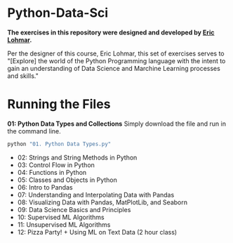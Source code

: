 # Python-Data-Sci
**The exercises in this repository were designed and developed by [Eric Lohmar](https://github.com/EEdLoh).**

Per the designer of this course, Eric Lohmar, this set of exercises serves to "[Explore] the world of the Python Programming language with the intent to gain an understanding of Data Science and Marchine Learning processes and skills."

# Running the Files
**01: Python Data Types and Collections**
Simply download the file and run in the command line.
```bash
python "01. Python Data Types.py"
```
* 02: Strings and String Methods in Python
* 03: Control Flow in Python
* 04: Functions in Python
* 05: Classes and Objects in Python
* 06: Intro to Pandas
* 07: Understanding and Interpolating Data with Pandas
* 08: Visualizing Data with Pandas, MatPlotLib, and Seaborn
* 09: Data Science Basics and Principles
* 10: Supervised ML Algorithms
* 11: Unsupervised ML Algorithms
* 12: Pizza Party! + Using ML on Text Data (2 hour class)
